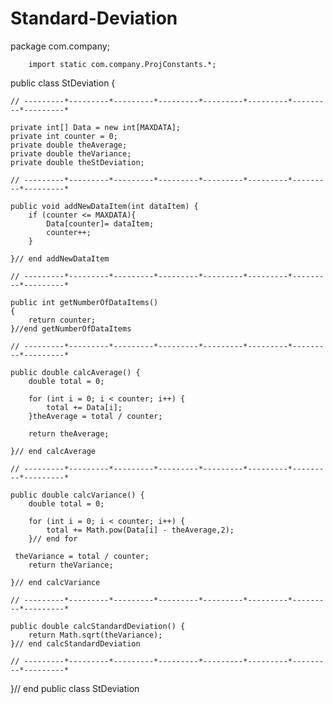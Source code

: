 # Standard-Deviation
package com.company;



        import static com.company.ProjConstants.*;

public class StDeviation {

    // ---------*---------*---------*---------*---------*---------*---------*---------*

    private int[] Data = new int[MAXDATA];
    private int counter = 0;
    private double theAverage;
    private double theVariance;
    private double theStDeviation;

    // ---------*---------*---------*---------*---------*---------*---------*---------*

    public void addNewDataItem(int dataItem) {
        if (counter <= MAXDATA){
            Data[counter]= dataItem;
            counter++;
        }

    }// end addNewDataItem

    // ---------*---------*---------*---------*---------*---------*---------*---------*

    public int getNumberOfDataItems()
    {
        return counter;
    }//end getNumberOfDataItems

    // ---------*---------*---------*---------*---------*---------*---------*---------*

    public double calcAverage() {
        double total = 0;

        for (int i = 0; i < counter; i++) {
            total += Data[i];
        }theAverage = total / counter;

        return theAverage;

    }// end calcAverage

    // ---------*---------*---------*---------*---------*---------*---------*---------*

    public double calcVariance() {
        double total = 0;

        for (int i = 0; i < counter; i++) {
            total += Math.pow(Data[i] - theAverage,2);
        }// end for

     theVariance = total / counter;
        return theVariance;

    }// end calcVariance

    // ---------*---------*---------*---------*---------*---------*---------*---------*

    public double calcStandardDeviation() {
        return Math.sqrt(theVariance);
    }// end calcStandardDeviation

    // ---------*---------*---------*---------*---------*---------*---------*---------*


}// end public class StDeviation
